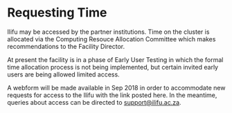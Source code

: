 # Requesting Time

Ilifu may be accessed by the partner institutions. Time on the cluster is allocated via
the Computing Resouce Allocation Committee which makes recommendations to the Facility Director.

At present the facility is in a phase of Early User Testing in which the formal time allocation process is not being implemented, but certain invited early users are being allowed limited access.

A webform will be made available in Sep 2018 in order to accommodate new requests for access to the Ilifu with the link posted here. In the meantime, queries about access can be directed to [support@ilifu.ac.za](mailto:support@ilifu.ac.za).